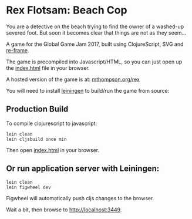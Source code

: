 # Rex Flotsam: Beach Cop

You are a detective on the beach trying to find the owner of a washed-up severed foot. But soon it becomes clear that things are not as they seem...

A game for the Global Game Jam 2017, built using ClojureScript, SVG and [re-frame](https://github.com/Day8/re-frame).


The game is precompiled into Javascript/HTML, so you can just open up the [index.html](resources/public/index.html) file in your browser.

A hosted version of the game is at: [mthompson.org/rex](http://mthompson.org/rex)

You will need to install [leiningen](https://leiningen.org) to build/run the game from source:

## Production Build

To compile clojurescript to javascript:

```
lein clean
lein cljsbuild once min
```
Then open [index.html](resources/public/index.html) in your browser.

## Or run application server with Leiningen:

```
lein clean
lein figwheel dev
```

Figwheel will automatically push cljs changes to the browser.

Wait a bit, then browse to [http://localhost:3449](http://localhost:3449).

